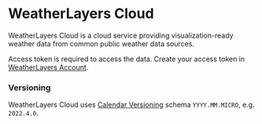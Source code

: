 # WeatherLayers Cloud

WeatherLayers Cloud is a cloud service providing visualization-ready weather data from common public weather data sources.

Access token is required to access the data. Create your access token in [WeatherLayers Account](https://account.weatherlayers.com/).

### Versioning

WeatherLayers Cloud uses [Calendar Versioning](https://calver.org/) schema `YYYY.MM.MICRO`, e.g. `2022.4.0`.

